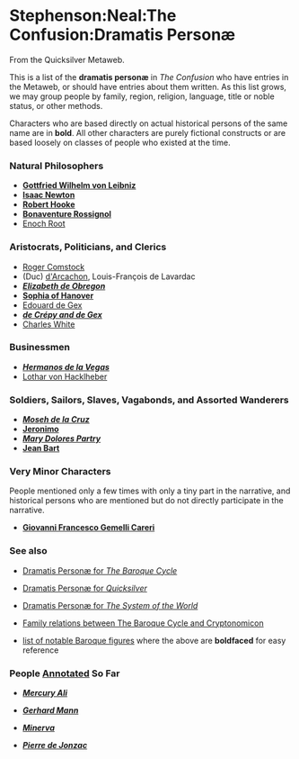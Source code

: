 
# Stephenson:Neal:The Confusion:Dramatis Personæ

From the Quicksilver Metaweb.

This is a list of the **dramatis personæ** in *The Confusion* who have entries in the Metaweb, or should have entries about them written. As this list grows, we may group people by family, region, religion, language, title or noble status, or other methods. 

Characters who are based directly on actual historical persons of the same name are in **bold**. All other characters are purely fictional constructs or are based loosely on classes of people who existed at the time.

### Natural Philosophers


* **[Gottfried Wilhelm von Leibniz](/gottfried-wilhelm-von-leibniz)**
* **[Isaac Newton](/isaac-newton)**
* **[Robert Hooke](/robert-hooke)**
* **[Bonaventure Rossignol](/bonaventure-rossignol)**
* [Enoch Root](/stephenson-neal-quicksilver-enoch-root)


### Aristocrats, Politicians, and Clerics


* [Roger Comstock](/stephenson-neal-quicksilver-roger-comstock)
* (Duc) [d'Arcachon](/stephenson-neal-quicksilver-d-arcachon), Louis-François de Lavardac
* ***[Elizabeth de Obregon](/stephenson-neal-the-confusion-693-the-only-one-who-survived-was-one-elizabeth-de-obregon-paulj)***
* **[Sophia of Hanover](/sophia-of-hanover)**
* [Edouard de Gex](/stephenson-neal-quicksilver-èdouard-de-gex)
* ***[de Crépy and de Gex](/stephenson-neal-the-confusion-67-de-crépy-and-de-gex-neal-stephenson)***
* [Charles White](/stephenson-neal-the-confusion-charles-white)


### Businessmen


* ***[Hermanos de la Vegas](/stephenson-neal-the-confusion-96-de-la-vegas-neal-stephenson)***
* [Lothar von Hacklheber](/lothar-von-hacklheber)


### Soldiers, Sailors, Slaves, Vagabonds, and Assorted Wanderers


* ***[Moseh de la Cruz](/stephenson-neal-the-confusion-8-moseh-de-la-cruz-alan-sinder)***
* **[Jeronimo](/jeronimo)**
* ***[Mary Dolores Partry](/stephenson-neal-the-confusion-44-partry-neal-stephenson)***
* **[Jean Bart](/jean-bart)**


### Very Minor Characters



People mentioned only a few times with only a tiny part in the narrative, and historical persons who are mentioned but do not directly participate in the narrative.

* **[Giovanni Francesco Gemelli Careri](/stephenson-neal-the-confusion-1-giovanni-francesco-gemelli-careri-neal-stephenson)**


### See also


* [Dramatis Personæ for *The Baroque Cycle*](/list-of-characters-in-the-baroque-cycle)
* [Dramatis Personæ for *Quicksilver*](/stephenson-neal-quicksilver-list-of-people)
* [Dramatis Personæ for *The System of the World*](/stephenson-neal-the-system-of-the-world-dramatis-personæ)
* [Family relations between The Baroque Cycle and Cryptonomicon](/stephenson-neal-cryptonomicon-family-relationships)


* [list of notable Baroque figures](/list-of-notable-baroque-figures) where the above are **boldfaced** for easy reference



### People [Annotated](/stephenson-neal-the-confusion-all-annotations-by-page-number) So Far






* ***[Mercury Ali](/stephenson-neal-the-confusion-88-ali-zaybak-neal-stephenson)***


* ***[Gerhard Mann](/stephenson-neal-the-confusion-102-gerhard-mann-neal-stephenson)***
* ***[Minerva](/stephenson-neal-the-confusion-617-i-have-seen-this-very-lady-in-plays-paulj)***
* ***[Pierre de Jonzac](/stephenson-neal-the-confusion-153-de-jonzac-neal-stephenson)***
